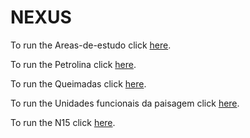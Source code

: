 # NEXUS

To run the Areas-de-estudo click [here](https://pedro-andrade-inpe.github.io/nexus/areasDeEstudo/index.html).

To run the Petrolina click [here](https://pedro-andrade-inpe.github.io/nexus/Petrolina/petrolinaWebMap/index.html).

To run the Queimadas click [here](https://pedro-andrade-inpe.github.io/nexus/Queimadas/queimadasWebMap/index.html).

To run the Unidades funcionais da paisagem click [here](https://pedro-andrade-inpe.github.io/nexus/ufp/ufpWebMap/index.html).

To run the N15 click [here](https://pedro-andrade-inpe.github.io/nexus/N15/N15WebMap/index.html).
